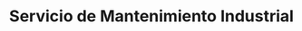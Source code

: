 ---
title: "Servicio de Mantenimiento Industrial"
url: /quito/servicio-de-mantenimiento-industrial/
shop: reparación de automóviles
---